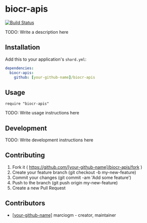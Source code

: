 # biocr-apis
[![Build Status](https://travis-ci.org/Biocr/biocr-apis.svg?branch=master)](https://travis-ci.org/Biocr/biocr-apis)

TODO: Write a description here

## Installation


Add this to your application's `shard.yml`:

```yaml
dependencies:
  biocr-apis:
    github: [your-github-name]/biocr-apis
```


## Usage


```crystal
require "biocr-apis"
```


TODO: Write usage instructions here

## Development

TODO: Write development instructions here

## Contributing

1. Fork it ( https://github.com/[your-github-name]/biocr-apis/fork )
2. Create your feature branch (git checkout -b my-new-feature)
3. Commit your changes (git commit -am 'Add some feature')
4. Push to the branch (git push origin my-new-feature)
5. Create a new Pull Request

## Contributors

- [[your-github-name]](https://github.com/[your-github-name]) marciogm - creator, maintainer
